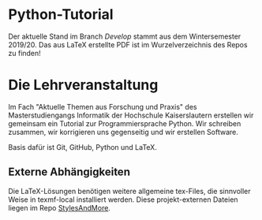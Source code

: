 # Python-Tutorial

Der aktuelle Stand im Branch *Develop* stammt aus dem Wintersemester 2019/20. Das aus LaTeX erstellte PDF ist im Wurzelverzeichnis des Repos zu finden!

# Die Lehrveranstaltung

Im Fach "Aktuelle Themen aus Forschung und Praxis" des Masterstudiengangs Informatik der Hochschule Kaiserslautern erstellen wir gemeinsam ein Tutorial zur Programmiersprache Python. Wir schreiben zusammen, wir korrigieren uns gegenseitig und wir erstellen Software.

Basis dafür ist Git, GitHub, Python und LaTeX. 

## Externe Abhängigkeiten
Die LaTeX-Lösungen benötigen weitere allgemeine tex-Files, die sinnvoller Weise in texmf-local installiert werden. Diese projekt-externen Dateien
liegen im Repo [StylesAndMore](https://github.com/MBrill/StylesAndMore).
